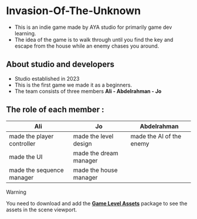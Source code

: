 # Invasion-Of-The-Unknown
- This is an indie game made by AYA studio for primarily game dev learning.
- The idea of the game is to walk through until you find the key and escape from the house while an enemy chases you around.

## About studio and developers
- Studio established in 2023
- This is the first game we made it as a beginners.
- The team consists of three members **Ali - Abdelrahman - Jo**

## The role of each member :
| Ali  | Jo | Abdelrahman |
| ------------- | ------------- | ------------- | 
| made the player controller  | made the level design | made the AI of the enemy |
| made the UI  | made the dream manager |  |
| made the sequence manager  | made the house manager  |               |

> [!WARNING]
> You need to download and add the [**Game Level Assets**]() package to see the assets in the scene viewport.
